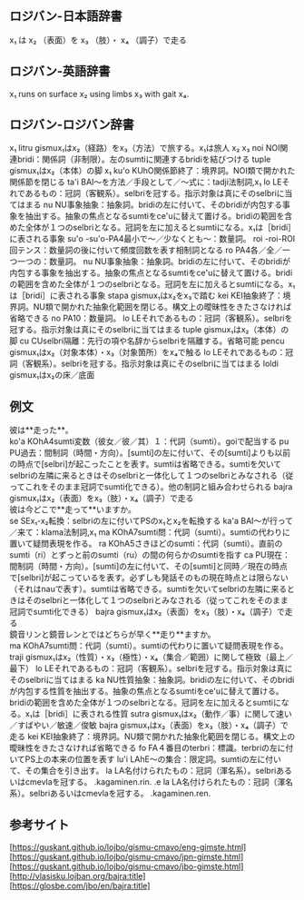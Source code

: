 ## ロジバン-日本語辞書
x₁ は x₂ （表面）を x₃ （肢）・ x₄ （調子）で走る

## ロジバン-英語辞書
x₁ runs on surface x₂ using limbs x₃ with gait x₄.

## ロジバン-ロジバン辞書
<body>
    x₁ <span>
        <span class="text">litru</span>
        <span class="tips"><span class="kind">gismu</span>x₁はx₂（経路）をx₃（方法）で旅する。x₁は旅人</span>
    </span>
    x₂ x₃ <span>
        <span class="text">noi</span>
        <span class="tips"><span class="kind">NOI</span>関連bridi：関係詞（非制限）。左のsumtiに関連するbridiを結びつける</span>
    </span>
    <span>
        <span class="text">tuple</span>
        <span class="tips"><span class="kind">gismu</span>x₁はx₂（本体）の脚</span>
    </span>
    x₁ <span>
        <span class="text">ku'o</span>
        <span class="tips"><span class="kind">KUhO</span>関係節終了：境界詞。NOI類で開かれた関係節を閉じる</span>
    </span>
    <span>
        <span class="text">ta'i</span>
        <span class="tips"><span class="kind">BAI</span>～を方法／手段として／～式に：tadji法制詞,x₁</span>
    </span>
    <span>
        <span class="text">lo</span>
        <span class="tips"><span class="kind">LE</span>それであるもの：冠詞（客観系）。selbriを冠する。指示対象は真にそのselbriに当てはまる</span>
    </span>
    <span>
        <span class="text">nu</span>
        <span class="tips"><span class="kind">NU</span>事象抽象：抽象詞。bridiの左に付いて、そのbridiが内包する事象を抽出する。抽象の焦点となるsumtiをce'uに替えて置ける。bridiの範囲を含めた全体が１つのselbriとなる。冠詞を左に加えるとsumtiになる。x₁は［bridi］に表される事象</span>
    </span>
    <span>
        <span class="text">su'o</span>
        <span class="tips"><span class="kind">-su'o-PA4</span>最小で～／少なくとも～：数量詞。</span>
    </span>
    <span>
        <span class="text">roi</span>
        <span class="tips"><span class="kind">-roi-ROI</span>回テンス：数量詞の後に付いて頻度回数を表す相制詞となる</span>
    </span>
    <span>
        <span class="text">ro</span>
        <span class="tips"><span class="kind">PA4</span>各／全／一つ一つの：数量詞。</span>
    </span>
    <span>
        <span class="text">nu</span>
        <span class="tips"><span class="kind">NU</span>事象抽象：抽象詞。bridiの左に付いて、そのbridiが内包する事象を抽出する。抽象の焦点となるsumtiをce'uに替えて置ける。bridiの範囲を含めた全体が１つのselbriとなる。冠詞を左に加えるとsumtiになる。x₁は［bridi］に表される事象</span>
    </span>
    <span>
        <span class="text">stapa</span>
        <span class="tips"><span class="kind">gismu</span>x₁はx₂をx₃で踏む</span>
    </span>
    <span>
        <span class="text">kei</span>
        <span class="tips"><span class="kind">KEI</span>抽象終了：境界詞。NU類で開かれた抽象化範囲を閉じる。構文上の曖昧性をきたさなければ省略できる</span>
    </span>
    <span>
        <span class="text">no</span>
        <span class="tips"><span class="kind">PA1</span>0：数量詞。</span>
    </span>
    <span>
        <span class="text">lo</span>
        <span class="tips"><span class="kind">LE</span>それであるもの：冠詞（客観系）。selbriを冠する。指示対象は真にそのselbriに当てはまる</span>
    </span>
    <span>
        <span class="text">tuple</span>
        <span class="tips"><span class="kind">gismu</span>x₁はx₂（本体）の脚</span>
    </span>
    <span>
        <span class="text">cu</span>
        <span class="tips"><span class="kind">CU</span>selbri隔離：先行の項や名辞からselbriを隔離する。省略可能</span>
    </span>
    <span>
        <span class="text">pencu</span>
        <span class="tips"><span class="kind">gismu</span>x₁はx₂（対象本体）・x₃（対象箇所）をx₄で触る</span>
    </span>
    <span>
        <span class="text">lo</span>
        <span class="tips"><span class="kind">LE</span>それであるもの：冠詞（客観系）。selbriを冠する。指示対象は真にそのselbriに当てはまる</span>
    </span>
    <span>
        <span class="text">loldi</span>
        <span class="tips"><span class="kind">gismu</span>x₁はx₂の床／底面</span>
    </span>
</body>

## 例文

<body>
    <div>
        <span class="icon-kou"></span>
        <span class="balloon-kou">彼は**走った**。
            <br>
        </span>
    </div>
    <div>
        <span class="icon-ochappa"></span>
        <span class="balloon-ochappa">
            <span>
                <span class="text">ko'a</span>
                <span class="tips"><span class="kind">KOhA4</span>sumti変数（彼女／彼／其）１：代詞（sumti）。goiで配当する</span>
            </span>
            <span>
                <span class="text">pu</span>
                <span class="tips"><span class="kind">PU</span>過去：間制詞（時間・方向）。[sumti]の左に付いて、その[sumti]よりも以前の時点で[selbri]が起こったことを表す。sumtiは省略できる。sumtiを欠いてselbriの左隣に来るときはそのselbriと一体化して１つのselbriとみなされる（従ってこれをそのまま冠詞でsumti化できる）。他の制詞と組み合わせられる</span>
            </span>
            <span>
                <span class="text">bajra</span>
                <span class="tips"><span class="kind">gismu</span>x₁はx₂（表面）をx₃（肢）・x₄（調子）で走る</span>
            </span>
        </span>
    </div>
    <div>
        <span class="icon-kou"></span>
        <span class="balloon-kou">彼は今どこで**走って**いますか。 <br>
        </span>
    </div>
    <div>
        <span class="icon-ochappa"></span>
        <span class="balloon-ochappa">
            <span>
                <span class="text">se</span>
                <span class="tips"><span class="kind">SE</span>x₁-x₂転換：selbriの左に付いてPSのx₁とx₂を転換する</span>
            </span>
            <span>
                <span class="text">ka'a</span>
                <span class="tips"><span class="kind">BAI</span>～が行って／来て：klama法制詞,x₁</span>
            </span>
            <span>
                <span class="text">ma</span>
                <span class="tips"><span class="kind">KOhA7</span>sumti問：代詞（sumti）。sumtiの代わりに置いて疑問表現を作る。</span>
            </span>
            <span>
                <span class="text">ra</span>
                <span class="tips"><span class="kind">KOhA5</span>さきほどのsumti：代詞（sumti）。直前のsumti（ri）とずっと前のsumti（ru）の間の何らかのsumtiを指す</span>
            </span>
            <span>
                <span class="text">ca</span>
                <span class="tips"><span class="kind">PU</span>現在：間制詞（時間・方向）。[sumti]の左に付いて、その[sumti]と同時／現在の時点で[selbri]が起こっているを表す。必ずしも発話そのもの現在時点とは限らない（それはnauで表す）。sumtiは省略できる。sumtiを欠いてselbriの左隣に来るときはそのselbriと一体化して１つのselbriとみなされる（従ってこれをそのまま冠詞でsumti化できる）</span>
            </span>
            <span>
                <span class="text">bajra</span>
                <span class="tips"><span class="kind">gismu</span>x₁はx₂（表面）をx₃（肢）・x₄（調子）で走る</span>
            </span>
        </span>
    </div>
    <div>
        <span class="icon-kou"></span>
        <span class="balloon-kou">鏡音リンと鏡音レンとではどちらが早く**走り**ますか。<br>
        </span>
    </div>
    <div>
        <span class="icon-ochappa"></span>
        <span class="balloon-ochappa">
            <span>
                <span class="text">ma</span>
                <span class="tips"><span class="kind">KOhA7</span>sumti問：代詞（sumti）。sumtiの代わりに置いて疑問表現を作る。</span>
            </span>
            <span>
                <span class="text">traji</span>
                <span class="tips"><span class="kind">gismu</span>x₁はx₂（性質）・x₃（極性）・x₄（集合／範囲）に関して極致（最上／最下）</span>
            </span>
            <span>
                <span class="text">lo</span>
                <span class="tips"><span class="kind">LE</span>それであるもの：冠詞（客観系）。selbriを冠する。指示対象は真にそのselbriに当てはまる</span>
            </span>
            <span>
                <span class="text">ka</span>
                <span class="tips"><span class="kind">NU</span>性質抽象：抽象詞。bridiの左に付いて、そのbridiが内包する性質を抽出する。抽象の焦点となるsumtiをce'uに替えて置ける。bridiの範囲を含めた全体が１つのselbriとなる。冠詞を左に加えるとsumtiになる。x₁は［bridi］に表される性質</span>
            </span>
            <span>
                <span class="text">sutra</span>
                <span class="tips"><span class="kind">gismu</span>x₁はx₂（動作／事）に関して速い／すばやい／敏速／俊敏</span>
            </span>
            <span>
                <span class="text">bajra</span>
                <span class="tips"><span class="kind">gismu</span>x₁はx₂（表面）をx₃（肢）・x₄（調子）で走る</span>
            </span>
            <span>
                <span class="text">kei</span>
                <span class="tips"><span class="kind">KEI</span>抽象終了：境界詞。NU類で開かれた抽象化範囲を閉じる。構文上の曖昧性をきたさなければ省略できる</span>
            </span>
            <span>
                <span class="text">fo</span>
                <span class="tips"><span class="kind">FA</span>４番目のterbri：標識。terbriの左に付いてPS上の本来の位置を表す</span>
            </span>
            <span>
                <span class="text">lu'i</span>
                <span class="tips"><span class="kind">LAhE</span>～の集合：限定詞。sumtiの左に付いて、その集合を引き出す。</span>
            </span>
            <span>
                <span class="text">la</span>
                <span class="tips"><span class="kind">LA</span>名付けられたもの：冠詞（渾名系）。selbriあるいはcmevlaを冠する。</span>
            </span>
            .kagaminen.rin. .e <span>
                <span class="text">la</span>
                <span class="tips"><span class="kind">LA</span>名付けられたもの：冠詞（渾名系）。selbriあるいはcmevlaを冠する。</span>
            </span>
            .kagaminen.ren.
        </span>
    </div>
</body>

## 参考サイト

[https://guskant.github.io/lojbo/gismu-cmavo/eng-gimste.html]  
[https://guskant.github.io/lojbo/gismu-cmavo/jpn-gimste.html]  
[https://guskant.github.io/lojbo/gismu-cmavo/jbo-gimste.html]  
[http://vlasisku.lojban.org/bajra:title]  
[https://glosbe.com/jbo/en/bajra:title]
